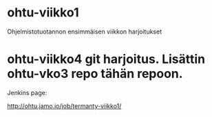 
# ohtu-viikko1
Ohjelmistotuotannon ensimmäisen viikkon harjoitukset

# ohtu-viikko4 git harjoitus. Lisättin ohtu-vko3 repo tähän repoon.

Jenkins page:

http://ohtu.jamo.io/job/termanty-viikko1/


